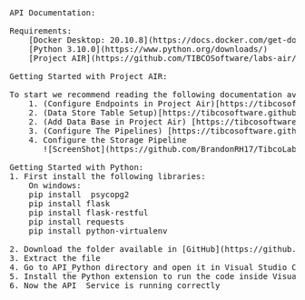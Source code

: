 <pre>
API Documentation:

Requirements: 
	[Docker Desktop: 20.10.8](https://docs.docker.com/get-docker/)
	[Python 3.10.0](https://www.python.org/downloads/)
	[Project AIR](https://github.com/TIBCOSoftware/labs-air/releases/tag/0.6.0-563)

Getting Started with Project AIR:

To start we recommend reading the following documentation available at the following [link](https://tibcosoftware.github.io/labs-air/docs/)
	1. (Configure Endpoints in Project Air)[https://tibcosoftware.github.io/labs-air/docs/userguide/configuringendpoints/]
	2. (Data Store Table Setup)[https://tibcosoftware.github.io/labs-air/docs/userguide/configuringendpoints/#prerequisite-3-data-store-table-setup]
	2. (Add Data Base in Project Air) [https://tibcosoftware.github.io/labs-air/docs/userguide/configuringendpoints/#adding-data-stores]
	3. (Configure The Pipelines) [https://tibcosoftware.github.io/labs-air/docs/tutorials/#basic-pipe]
	4. Configure the Storage Pipeline
	   ![ScreenShot](https://github.com/BrandonRH17/TibcoLabsHackathon/blob/main/API_Python/img/pipelines.png)

Getting Started with Python:
1. First install the following libraries:
	On windows:
	pip install  psycopg2
	pip install flask
	pip install flask-restful
	pip install requests
	pip install python-virtualenv

2. Download the folder available in [GitHub](https://github.com/BrandonRH17/TibcoLabsHackathon)
3. Extract the file
4. Go to API_Python directory and open it in Visual Studio Code
5. Install the Python extension to run the code inside Visual Studio code
6. Now the API  Service is running correctly

</pre>
